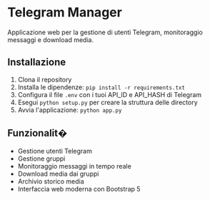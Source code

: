 # Telegram Manager

Applicazione web per la gestione di utenti Telegram, monitoraggio messaggi e download media.

## Installazione

1. Clona il repository
2. Installa le dipendenze: `pip install -r requirements.txt`
3. Configura il file `.env` con i tuoi API_ID e API_HASH di Telegram
4. Esegui `python setup.py` per creare la struttura delle directory
5. Avvia l'applicazione: `python app.py`

## Funzionalit�

- Gestione utenti Telegram
- Gestione gruppi
- Monitoraggio messaggi in tempo reale
- Download media dai gruppi
- Archivio storico media
- Interfaccia web moderna con Bootstrap 5
